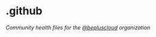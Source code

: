# .github

*Community health files for the [@bepluscloud](https://github.com/bepluscloud) organization*
